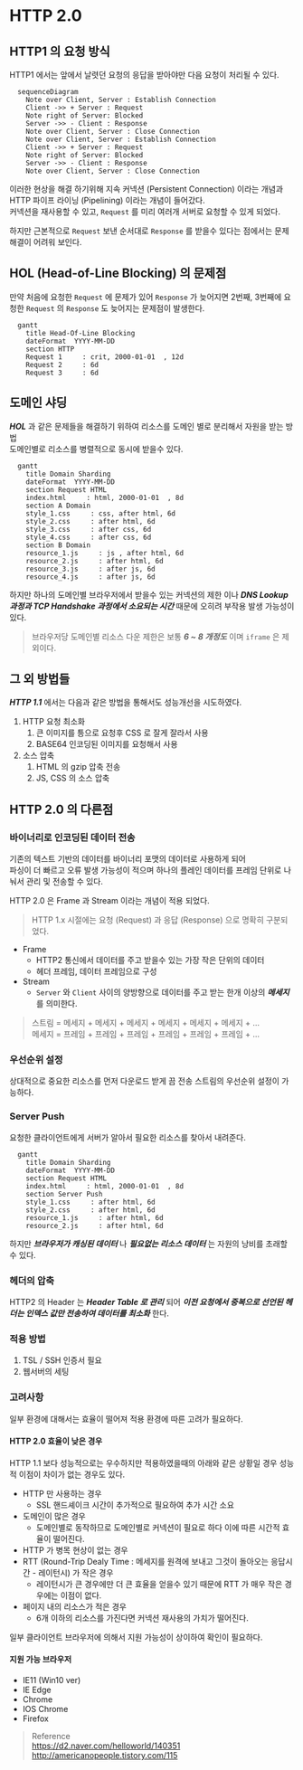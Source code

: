 # HTTP 2.0

## HTTP1 의 요청 방식

HTTP1 에서는 앞에서 날렷던 요청의 응답을 받아야만 다음 요청이 처리될 수 있다.

```mermaid
  sequenceDiagram
    Note over Client, Server : Establish Connection
    Client ->> + Server : Request
    Note right of Server: Blocked
    Server ->> - Client : Response
    Note over Client, Server : Close Connection
    Note over Client, Server : Establish Connection
    Client ->> + Server : Request
    Note right of Server: Blocked
    Server ->> - Client : Response
    Note over Client, Server : Close Connection
```

이러한 현상을 해결 하기위해 지속 커넥션 (Persistent Connection) 이라는 개념과 HTTP 파이프 라이닝 (Pipelining) 이라는 개념이 들어갔다.  
커넥션을 재사용할 수 있고, `Request` 를 미리 여러개 서버로 요청할 수 있게 되었다.

하지만 근본적으로 `Request` 보낸 순서대로 `Response` 를 받을수 있다는 점에서는 문제해결이 어려워 보인다.

## HOL (Head-of-Line Blocking) 의 문제점

만약 처음에 요청한 `Request` 에 문제가 있어 `Response` 가 늦어지면 2번째, 3번째에 요청한 `Request` 의 `Response` 도 늦어지는 문제점이 발생한다.

```mermaid
  gantt
    title Head-Of-Line Blocking
    dateFormat  YYYY-MM-DD
    section HTTP
    Request 1     : crit, 2000-01-01  , 12d
    Request 2     : 6d
    Request 3     : 6d
```

## 도메인 샤딩

_**HOL**_ 과 같은 문제들을 해결하기 위하여 리소스를 도메인 별로 분리해서 자원을 받는 방법  
도메인별로 리소스를 병렬적으로 동시에 받을수 있다.

```mermaid
  gantt
    title Domain Sharding
    dateFormat  YYYY-MM-DD
    section Request HTML
    index.html     : html, 2000-01-01  , 8d
    section A Domain
    style_1.css     : css, after html, 6d
    style_2.css     : after html, 6d
    style_3.css     : after css, 6d
    style_4.css     : after css, 6d
    section B Domain
    resource_1.js     : js , after html, 6d
    resource_2.js     : after html, 6d
    resource_3.js     : after js, 6d
    resource_4.js     : after js, 6d
```

하지만 하나의 도메인별 브라우저에서 받을수 있는 커넥션의 제한 이나 _**DNS Lookup 과정과 TCP Handshake 과정에서 소요되는 시간**_ 때문에 오히려 부작용 발생 가능성이 있다.

> 브라우저당 도메인별 리소스 다운 제한은 보통 _**6 ~ 8 개정도**_ 이며 `iframe` 은 제외이다.

## 그 외 방법들

_**HTTP 1.1**_ 에서는 다음과 같은 방법을 통해서도 성능개선을 시도하였다.

1. HTTP 요청 최소화
    1. 큰 이미지를 틍으로 요청후 CSS 로 잘게 잘라서 사용
    2. BASE64 인코딩된 이미지를 요청해서 사용
2. 소스 압축
    1. HTML 의 gzip 압축 전송
    2. JS, CSS 의 소스 압축

## HTTP 2.0 의 다른점

### 바이너리로 인코딩된 데이터 전송

기존의 텍스트 기반의 데이터를 바이너리 포맷의 데이터로 사용하게 되어  
파싱이 더 빠르고 오류 발생 가능성이 적으며 하나의 플레인 데이터를 프레임 단위로 나눠서 관리 및 전송할 수 있다.

HTTP 2.0 은 Frame 과 Stream 이라는 개념이 적용 되었다.

> HTTP 1.x 시절에는 요청 (Request) 과 응답 (Response) 으로 명확히 구분되었다.

* Frame
  * HTTP2 통신에서 데이터를 주고 받을수 있는 가장 작은 단위의 데이터
  * 헤더 프레임, 데이터 프레임으로 구성
* Stream
  * `Server` 와 `Client` 사이의 양방향으로 데이터를 주고 받는 한개 이상의 _**메세지**_ 를 의미한다.

> 스트림 = 메세지 + 메세지 + 메세지 + 메세지 + 메세지 + 메세지 + ...  
> 메세지 = 프레임 + 프레임 + 프레임 + 프레임 + 프레임 + 프레임 + ...

### 우선순위 설정

상대적으로 중요한 리소스를 먼저 다운로드 받게 끔 전송 스트림의 우선순위 설정이 가능하다.

### Server Push

요청한 클라이언트에게 서버가 알아서 필요한 리소스를 찾아서 내려준다.

```mermaid
  gantt
    title Domain Sharding
    dateFormat  YYYY-MM-DD
    section Request HTML
    index.html     : html, 2000-01-01  , 8d
    section Server Push
    style_1.css     : after html, 6d
    style_2.css     : after html, 6d
    resource_1.js     : after html, 6d
    resource_2.js     : after html, 6d
```

하지만 _**브라우저가 캐싱된 데이터**_ 나 _**필요없는 리소스 데이터**_ 는 자원의 낭비를 초래할 수 있다.

### 헤더의 압축

HTTP2 의 Header 는 _**Header Table 로 관리**_ 되어 _**이전 요청에서 중복으로 선언된 헤더는 인덱스 값만 전송하여 데이터를 최소화**_ 한다.

### 적용 방법

1. TSL / SSH 인증서 필요
2. 웹서버의 세팅

### 고려사항

일부 환경에 대해서는 효율이 떨어져 적용 환경에 따른 고려가 필요하다.

#### HTTP 2.0 효율이 낮은 경우

HTTP 1.1 보다 성능적으로는 우수하지만 적용하였을때의 아래와 같은 상황일 경우 성능적 이점이 차이가 없는 경우도 있다.

* HTTP 만 사용하는 경우
  * SSL 핸드셰이크 시간이 추가적으로 필요하여 추가 시간 소요
* 도메인이 많은 경우
  * 도메인별로 동작하므로 도메인별로 커넥션이 필요로 하다 이에 따른 시간적 효율이 떨어진다.
* HTTP 가 병목 현상이 없는 경우
* RTT (Round-Trip Dealy Time : 메세지를 원격에 보내고 그것이 돌아오는 응답시간 - 레이턴시) 가 작은 경우
  * 레이턴시가 큰 경우에만 더 큰 효율을 얻을수 있기 때문에 RTT 가 매우 작은 경우에는 이점이 없다.
* 페이지 내의 리소스가 적은 경우
  * 6개 이하의 리소스를 가진다면 커넥션 재사용의 가치가 떨어진다.

일부 클라이언트 브라우저에 의해서 지원 가능성이 상이하여 확인이 필요하다.

#### 지원 가능 브라우저

* IE11 (Win10 ver)
* IE Edge
* Chrome
* IOS Chrome
* Firefox

> Reference  
> https://d2.naver.com/helloworld/140351
> http://americanopeople.tistory.com/115
